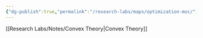 ```yaml
---
{"dg-publish":true,"permalink":"/research-labs/maps/optimization-moc/","tags":["mathematics","optimization"]}
---
```


[[Research Labs/Notes/Convex Theory\|Convex Theory]]
